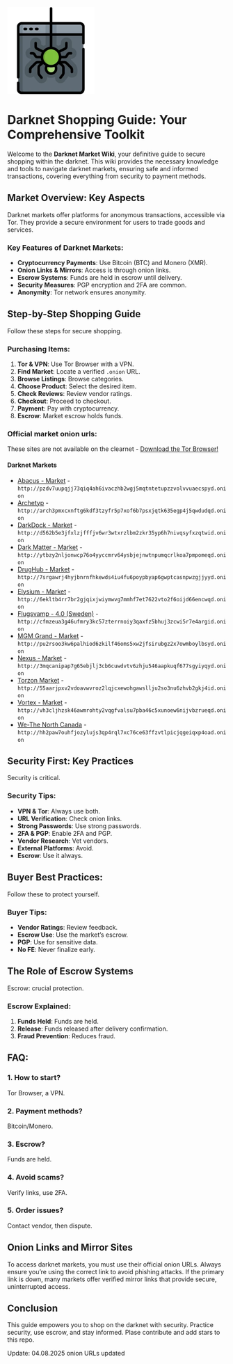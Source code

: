 <img src="/banners/over.webp" width="200">

# Darknet Shopping Guide: Your Comprehensive Toolkit

Welcome to the **Darknet Market Wiki**, your definitive guide to secure shopping within the darknet. This wiki provides the necessary knowledge and tools to navigate darknet markets, ensuring safe and informed transactions, covering everything from security to payment methods.

## Market Overview: Key Aspects

Darknet markets offer platforms for anonymous transactions, accessible via Tor. They provide a secure environment for users to trade goods and services.

### Key Features of Darknet Markets:
- **Cryptocurrency Payments**: Use Bitcoin (BTC) and Monero (XMR).
- **Onion Links & Mirrors**: Access is through onion links.
- **Escrow Systems**: Funds are held in escrow until delivery.
- **Security Measures**: PGP encryption and 2FA are common.
- **Anonymity**: Tor network ensures anonymity.

## Step-by-Step Shopping Guide

Follow these steps for secure shopping.

### Purchasing Items:
1.  **Tor & VPN**: Use Tor Browser with a VPN.
2.  **Find Market**: Locate a verified `.onion` URL.
3.  **Browse Listings**: Browse categories.
4.  **Choose Product**: Select the desired item.
5.  **Check Reviews**: Review vendor ratings.
6.  **Checkout**: Proceed to checkout.
7.  **Payment**: Pay with cryptocurrency.
8.  **Escrow**: Market escrow holds funds.

### Official market onion urls:
These sites are not available on the clearnet - [Download the Tor Browser!](https://www.torproject.org/download/)

#### Darknet Markets

*   [Abacus - Market](http://pzdv7uupqjj73qiq4ah6ivaczhb2wgj5mqtntetupzzvolvvuaecspyd.onion) - `http://pzdv7uupqjj73qiq4ah6ivaczhb2wgj5mqtntetupzzvolvvuaecspyd.onion`
*   [Archetyp](@archetyp) - `http://arch3pmxcxnftg6kdf3tzyfr5p7xof6b7psxjqtk635egp4j5qwdudqd.onion`
*   [DarkDock - Market](http://d562b5e3jfxlzjfffjv6wr3wtxrzlbm2zkr35yp6h7nivqsyfxzqtwid.onion) - `http://d562b5e3jfxlzjfffjv6wr3wtxrzlbm2zkr35yp6h7nivqsyfxzqtwid.onion`
*   [Dark Matter - Market](http://ytbzy2nljonwcp76o4yyccmrv64ysbjejnwtnpumqcrlkoa7pmpomeqd.onion) - `http://ytbzy2nljonwcp76o4yyccmrv64ysbjejnwtnpumqcrlkoa7pmpomeqd.onion`
*   [DrugHub - Market](http://7srgawrj4hyjbnrnfhkewds4iu4fu6poypbyap6gwptcasnpwzgjjyyd.onion) - `http://7srgawrj4hyjbnrnfhkewds4iu4fu6poypbyap6gwptcasnpwzgjjyyd.onion`
*   [Elysium - Market](http://6ekltb4rr7br2gjqixjwiymwvg7mmhf7et7622vto2f6oijd66encwqd.onion) - `http://6ekltb4rr7br2gjqixjwiymwvg7mmhf7et7622vto2f6oijd66encwqd.onion`
*   [Flugsvamp - 4.0 (Sweden)](http://cfmzeua3g46ufmry3kc57zterrnoiy3qaxfz5bhuj3zcwi5r7e4argid.onion) - `http://cfmzeua3g46ufmry3kc57zterrnoiy3qaxfz5bhuj3zcwi5r7e4argid.onion`
*   [MGM Grand - Market](http://pu2rsoo3kw6palhiod6zkilf46oms5xw2jfsirubgz2x7owmboylbsyd.onion) - `http://pu2rsoo3kw6palhiod6zkilf46oms5xw2jfsirubgz2x7owmboylbsyd.onion`
*   [Nexus - Market](http://3mqcanipap7g65ebjlj3cb6cuwdvtv6zhju546aapkuqf677sgyiyqyd.onion) - `http://3mqcanipap7g65ebjlj3cb6cuwdvtv6zhju546aapkuqf677sgyiyqyd.onion`
*   [Torzon Market](http://55aarjpxv2vdoavwvroz2lqjcxewohgawsllju2so3nu6zhvb2gkj4id.onion) - `http://55aarjpxv2vdoavwvroz2lqjcxewohgawsllju2so3nu6zhvb2gkj4id.onion`
*   [Vortex - Market](http://vh3cljhzsk46awmrohty2vqgfvalsu7pba46c5xunoew6nijvbzrueqd.onion) - `http://vh3cljhzsk46awmrohty2vqgfvalsu7pba46c5xunoew6nijvbzrueqd.onion`
*   [We-The North Canada](http://hh2paw7ouhfjozylujs3qp4rql7xc76ce63ffzvtlpicjqgeiqxp4oad.onion) - `http://hh2paw7ouhfjozylujs3qp4rql7xc76ce63ffzvtlpicjqgeiqxp4oad.onion`

## Security First: Key Practices

Security is critical.

### Security Tips:
*   **VPN & Tor**: Always use both.
*   **URL Verification**: Check onion links.
*   **Strong Passwords**: Use strong passwords.
*   **2FA & PGP**: Enable 2FA and PGP.
*   **Vendor Research**: Vet vendors.
*   **External Platforms**: Avoid.
*   **Escrow**: Use it always.

## Buyer Best Practices:

Follow these to protect yourself.

### Buyer Tips:
*   **Vendor Ratings**: Review feedback.
*   **Escrow Use**: Use the market’s escrow.
*   **PGP**: Use for sensitive data.
*   **No FE**: Never finalize early.

## The Role of Escrow Systems

Escrow: crucial protection.

### Escrow Explained:
1.  **Funds Held**: Funds are held.
2.  **Release**: Funds released after delivery confirmation.
3.  **Fraud Prevention**: Reduces fraud.

## FAQ:

### 1. How to start?
Tor Browser, a VPN.

### 2. Payment methods?
Bitcoin/Monero.

### 3. Escrow?
Funds are held.

### 4. Avoid scams?
Verify links, use 2FA.

### 5. Order issues?
Contact vendor, then dispute.

## Onion Links and Mirror Sites

To access darknet markets, you must use their official onion URLs. Always ensure you’re using the correct link to avoid phishing attacks. If the primary link is down, many markets offer verified mirror links that provide secure, uninterrupted access.

## Conclusion

This guide empowers you to shop on the darknet with security. Practice security, use escrow, and stay informed.
Plase contribute and add stars to this repo.









Update:  04.08.2025 onion URLs updated